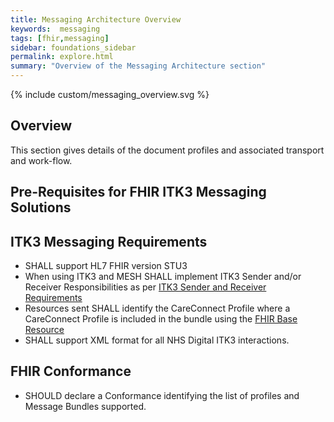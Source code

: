 ```yaml
---
title: Messaging Architecture Overview
keywords:  messaging
tags: [fhir,messaging]
sidebar: foundations_sidebar
permalink: explore.html
summary: "Overview of the Messaging Architecture section"
---
```



{% include custom/messaging_overview.svg %}

## Overview ##

This section gives details of the document profiles and associated transport and work-flow. 

## Pre-Requisites for FHIR ITK3 Messaging Solutions ##

## ITK3 Messaging Requirements ##

- SHALL support HL7 FHIR version STU3
- When using ITK3 and MESH SHALL implement ITK3 Sender and/or Receiver Responsibilities as per [ITK3 Sender and Receiver Requirements](..\explore_snd&rec_req.html)
- Resources sent SHALL identify the CareConnect Profile where a CareConnect Profile is included in the bundle using the [FHIR Base Resource](https://hl7.org/fhir/resource-definitions.html#Resource.meta)
- SHALL support XML format for all NHS Digital ITK3 interactions.


## FHIR Conformance ##

- SHOULD declare a Conformance identifying the list of profiles and Message Bundles supported.






